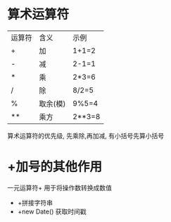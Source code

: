 # 算术运算符

||||
| --------| ----------| ---------|
|运算符|含义|示例|
|+|加|1+1=2|
|-|减|2-1=1|
|*|乘|2*3=6|
|/|除|8/2=5|
|%|取余(模)|9%5=4<br />|
|**|乘方|2**3=8|

算术运算符的优先级, 先乘除,再加减, 有小括号先算小括号

# +加号的其他作用

一元运算符+ 用于将操作数转换成数值

* +拼接字符串
* +new Date() 获取时间戳
